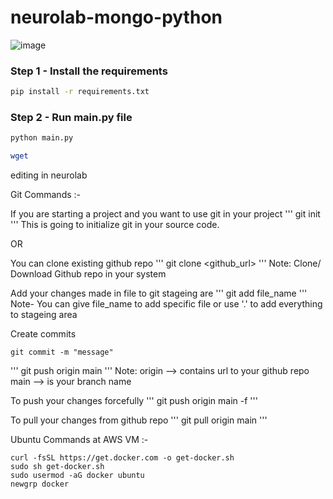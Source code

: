 # neurolab-mongo-python

![image](https://user-images.githubusercontent.com/57321948/196933065-4b16c235-f3b9-4391-9cfe-4affcec87c35.png)

### Step 1 - Install the requirements

```bash
pip install -r requirements.txt
```

### Step 2 - Run main.py file

```bash
python main.py
```

```bash
wget
```

editing in neurolab


Git Commands :-

If you are starting a project and you want to use git in your project
'''
git init
'''
This is going to initialize git in your source code.

OR 

You can clone existing github repo 
'''
git clone <github_url>
'''
Note: Clone/ Download Github repo in your system


Add your changes made in file to git stageing are
'''
git add file_name
'''
Note- You can give file_name to add specific file or use '.' to add everything to stageing area


Create commits
```
git commit -m "message"
```

'''
git push origin main
'''
Note: origin --> contains url to your github repo
main --> is your branch name

To push your changes forcefully
'''
git push origin main -f
'''


To pull your changes from github repo
'''
git pull origin main
'''


Ubuntu Commands at AWS VM :-
```
curl -fsSL https://get.docker.com -o get-docker.sh
sudo sh get-docker.sh
sudo usermod -aG docker ubuntu
newgrp docker
```
